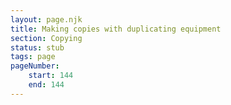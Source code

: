 ```yaml
---
layout: page.njk
title: Making copies with duplicating equipment
section: Copying
status: stub
tags: page
pageNumber:
    start: 144
    end: 144
---
```

